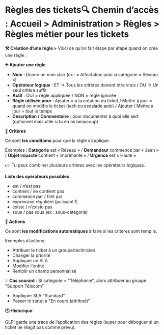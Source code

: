 # Règles des tickets🔍 **Chemin d’accès** : **Accueil > Administration > Règles > Règles métier pour les tickets**

**🛠️ Création d’une règle >** Voici ce qu’on fait étape par étape quand on crée une règle :

**➕ Ajouter une règle**

- **Nom** : Donne un nom clair (ex : « Affectation auto si catégorie = Réseau »)
- **Opérateur logique** : ET → Tous les critères doivent être vrais / OU → Un seul critère suffit
- **Actif** : OUI = règle appliquée / NON = règle ignorée
- **Règle utilisée pour** : Ajouter = à la création du ticket / Mettre à jour = quand on modifie le ticket (tech ou escalade auto) / Ajouter / Mettre à jour = tout le temps
- **Description / Commentaire** : pour documenter à quoi elle sert (optionnel mais utile si tu en as beaucoup)



**🎯 Critères**

Ce sont **les conditions** pour que la règle s’applique.

Exemples : **Catégorie** est « Réseau » / **Demandeur** commence par « Jean » / **Objet impacté** contient « imprimante » / **Urgence** est « Haute »

👉 Tu peux combiner plusieurs critères avec les opérateurs logiques.

**Liste des opérateurs possibles** :

- est / n’est pas
- contient / ne contient pas
- commence par / finit par
- expression régulière (puissant !)
- existe / n’existe pas
- sous / pas sous (ex : sous-catégorie)



**🧾 Actions**

Ce sont **les modifications automatiques** à faire si les critères sont remplis.

Exemples d’actions :

- Attribuer le ticket à un groupe/technicien
- Changer la priorité
- Appliquer un SLA
- Modifier l'entité
- Remplir un champ personnalisé

💡 **Cas courant** : Si catégorie = "Téléphonie", alors attribuer au groupe "Support Télécom"

- Appliquer SLA "Standard"
- Passer le statut à "En cours (attribué)"



**🕓 Historique**

GLPI garde une trace de l’application des règles (super pour déboguer si un ticket ne réagit pas comme prévu).
